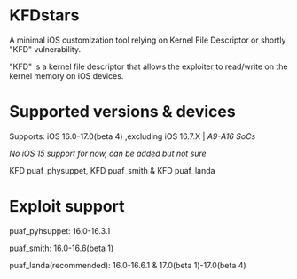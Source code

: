 # KFDstars

A minimal iOS customization tool relying on Kernel File Descriptor or shortly "KFD" vulnerability.

"KFD" is a kernel file descriptor that allows the exploiter to read/write on the kernel memory on iOS devices.



# Supported versions & devices

Supports: iOS 16.0-17.0(beta 4) ,excluding iOS 16.7.X | *A9-A16 SoCs*

*No iOS 15 support for now, can be added but not sure*

KFD puaf_physuppet, KFD puaf_smith & KFD puaf_landa

# Exploit support

puaf_pyhsuppet: 16.0-16.3.1

puaf_smith: 16.0-16.6(beta 1)

puaf_landa(recommended): 16.0-16.6.1 & 17.0(beta 1)-17.0(beta 4)
